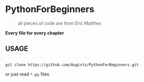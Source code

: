 # PythonForBeginners

> all pieces of code are from Eric Matthes

**Every file for every chapter**

## USAGE

```

git clone https://github.com/Augists/PythonForBeginners.git

```

or just read `*.py` files
